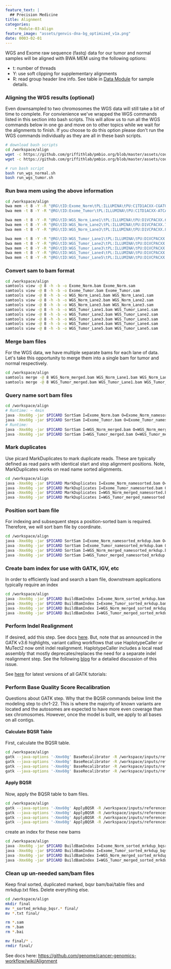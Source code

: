 ```yaml
---
feature_text: |
  ## Precision Medicine
title: Alignment
categories:
    - Module-03-Align
feature_image: "assets/genvis-dna-bg_optimized_v1a.png"
date: 0003-02-01
---
```


WGS and Exome raw sequence (fastq) data for our tumor and normal samples will be aligned with BWA MEM using the following options:

- t: number of threads
- Y: use soft clipping for supplementary alignments
- R: read group header line info. See table in [Data Module](/module-02-inputs/0002/05/01/Data/) for sample details.

### Aligning the WGS results (optional)

Even downsampled to two chromosomes the WGS data will still take a bit of time to complete. For convienience we've wrapped the WGS commands listed in this section into bash scripts. This will allow us to run all the WGS commands below in one go and move on to other topics while we wait for the alignments to finish. If you choose to do this option please don't run the WGS commands individually as they are all in these bash scripts.

```bash
# download bash scripts
cd /workspace/align
wget -c https://github.com/griffithlab/pmbio.org/blob/master/assets/course_scripts/run_wgs_normal.sh
wget -c https://github.com/griffithlab/pmbio.org/blob/master/assets/course_scripts/run_wgs_tumor.sh

# run bash script
bash run_wgs_normal.sh
bash run_wgs_tumor.sh
```

### Run bwa mem using the above information

```bash
cd /workspace/align
bwa mem -t 8 -Y -R "@RG\tID:Exome_Norm\tPL:ILLUMINA\tPU:C1TD1ACXX-CGATGT.7\tLB:exome_norm_lib1\tSM:HCC1395BL_DNA" -o /workspace/align/Exome_Norm.sam /workspace/inputs/references/genome/ref_genome.fa /workspace/inputs/data/fastq/Exome_Norm/Exome_Norm_R1.fastq.gz /workspace/inputs/data/fastq/Exome_Norm/Exome_Norm_R2.fastq.gz
bwa mem -t 8 -Y -R "@RG\tID:Exome_Tumor\tPL:ILLUMINA\tPU:C1TD1ACXX-ATCACG.7\tLB:exome_tumor_lib1\tSM:HCC1395_DNA" -o /workspace/align/Exome_Tumor.sam /workspace/inputs/references/genome/ref_genome.fa /workspace/inputs/data/fastq/Exome_Tumor/Exome_Tumor_R1.fastq.gz /workspace/inputs/data/fastq/Exome_Tumor/Exome_Tumor_R2.fastq.gz

bwa mem -t 8 -Y -R "@RG\tID:WGS_Norm_Lane1\tPL:ILLUMINA\tPU:D1VCPACXX.6\tLB:wgs_norm_lib1\tSM:HCC1395BL_DNA" -o /workspace/align/WGS_Norm_Lane1.sam /workspace/inputs/references/genome/ref_genome.fa /workspace/inputs/data/fastq/WGS_Norm/WGS_Norm_Lane1_R1.fastq.gz /workspace/inputs/data/fastq/WGS_Norm/WGS_Norm_Lane1_R2.fastq.gz
bwa mem -t 8 -Y -R "@RG\tID:WGS_Norm_Lane2\tPL:ILLUMINA\tPU:D1VCPACXX.7\tLB:wgs_norm_lib2\tSM:HCC1395BL_DNA" -o /workspace/align/WGS_Norm_Lane2.sam /workspace/inputs/references/genome/ref_genome.fa /workspace/inputs/data/fastq/WGS_Norm/WGS_Norm_Lane2_R1.fastq.gz /workspace/inputs/data/fastq/WGS_Norm/WGS_Norm_Lane2_R2.fastq.gz
bwa mem -t 8 -Y -R "@RG\tID:WGS_Norm_Lane3\tPL:ILLUMINA\tPU:D1VCPACXX.8\tLB:wgs_norm_lib3\tSM:HCC1395BL_DNA" -o /workspace/align/WGS_Norm_Lane3.sam /workspace/inputs/references/genome/ref_genome.fa /workspace/inputs/data/fastq/WGS_Norm/WGS_Norm_Lane3_R1.fastq.gz /workspace/inputs/data/fastq/WGS_Norm/WGS_Norm_Lane3_R2.fastq.gz

bwa mem -t 8 -Y -R "@RG\tID:WGS_Tumor_Lane1\tPL:ILLUMINA\tPU:D1VCPACXX.1\tLB:wgs_tumor_lib1\tSM:HCC1395_DNA" -o /workspace/align/WGS_Tumor_Lane1.sam /workspace/inputs/references/genome/ref_genome.fa /workspace/inputs/data/fastq/WGS_Tumor/WGS_Tumor_Lane1_R1.fastq.gz /workspace/inputs/data/fastq/WGS_Tumor/WGS_Tumor_Lane1_R2.fastq.gz
bwa mem -t 8 -Y -R "@RG\tID:WGS_Tumor_Lane2\tPL:ILLUMINA\tPU:D1VCPACXX.2\tLB:wgs_tumor_lib1\tSM:HCC1395_DNA" -o /workspace/align/WGS_Tumor_Lane2.sam /workspace/inputs/references/genome/ref_genome.fa /workspace/inputs/data/fastq/WGS_Tumor/WGS_Tumor_Lane2_R1.fastq.gz /workspace/inputs/data/fastq/WGS_Tumor/WGS_Tumor_Lane2_R2.fastq.gz
bwa mem -t 8 -Y -R "@RG\tID:WGS_Tumor_Lane3\tPL:ILLUMINA\tPU:D1VCPACXX.3\tLB:wgs_tumor_lib2\tSM:HCC1395_DNA" -o /workspace/align/WGS_Tumor_Lane3.sam /workspace/inputs/references/genome/ref_genome.fa /workspace/inputs/data/fastq/WGS_Tumor/WGS_Tumor_Lane3_R1.fastq.gz /workspace/inputs/data/fastq/WGS_Tumor/WGS_Tumor_Lane3_R2.fastq.gz
bwa mem -t 8 -Y -R "@RG\tID:WGS_Tumor_Lane4\tPL:ILLUMINA\tPU:D1VCPACXX.4\tLB:wgs_tumor_lib2\tSM:HCC1395_DNA" -o /workspace/align/WGS_Tumor_Lane4.sam /workspace/inputs/references/genome/ref_genome.fa /workspace/inputs/data/fastq/WGS_Tumor/WGS_Tumor_Lane4_R1.fastq.gz /workspace/inputs/data/fastq/WGS_Tumor/WGS_Tumor_Lane4_R2.fastq.gz
bwa mem -t 8 -Y -R "@RG\tID:WGS_Tumor_Lane5\tPL:ILLUMINA\tPU:D1VCPACXX.5\tLB:wgs_tumor_lib3\tSM:HCC1395_DNA" -o /workspace/align/WGS_Tumor_Lane5.sam /workspace/inputs/references/genome/ref_genome.fa /workspace/inputs/data/fastq/WGS_Tumor/WGS_Tumor_Lane5_R1.fastq.gz /workspace/inputs/data/fastq/WGS_Tumor/WGS_Tumor_Lane5_R2.fastq.gz
```

### Convert sam to bam format

```bash
cd /workspace/align
samtools view -@ 8 -h -b -o Exome_Norm.bam Exome_Norm.sam
samtools view -@ 8 -h -b -o Exome_Tumor.bam Exome_Tumor.sam
samtools view -@ 8 -h -b -o WGS_Norm_Lane1.bam WGS_Norm_Lane1.sam
samtools view -@ 8 -h -b -o WGS_Norm_Lane2.bam WGS_Norm_Lane2.sam
samtools view -@ 8 -h -b -o WGS_Norm_Lane3.bam WGS_Norm_Lane3.sam
samtools view -@ 8 -h -b -o WGS_Tumor_Lane1.bam WGS_Tumor_Lane1.sam
samtools view -@ 8 -h -b -o WGS_Tumor_Lane2.bam WGS_Tumor_Lane2.sam
samtools view -@ 8 -h -b -o WGS_Tumor_Lane3.bam WGS_Tumor_Lane3.sam
samtools view -@ 8 -h -b -o WGS_Tumor_Lane4.bam WGS_Tumor_Lane4.sam
samtools view -@ 8 -h -b -o WGS_Tumor_Lane5.bam WGS_Tumor_Lane5.sam
```

### Merge bam files

For the WGS data, we have multiple separate bams for each lane of data. Let's take this opportunity to merge them into a single bam for tumor and normal respectively.

```bash
cd /workspace/align
samtools merge -@ 8 WGS_Norm_merged.bam WGS_Norm_Lane1.bam WGS_Norm_Lane2.bam WGS_Norm_Lane3.bam
samtools merge -@ 8 WGS_Tumor_merged.bam WGS_Tumor_Lane1.bam WGS_Tumor_Lane2.bam WGS_Tumor_Lane3.bam WGS_Tumor_Lane4.bam WGS_Tumor_Lane5.bam
```


### Query name sort bam files

```bash
cd /workspace/align
# Runtime: ~ 4min
java -Xmx60g -jar $PICARD SortSam I=Exome_Norm.bam O=Exome_Norm_namesorted.bam SO=queryname
java -Xmx60g -jar $PICARD SortSam I=Exome_Tumor.bam O=Exome_Tumor_namesorted.bam SO=queryname
# Runtime:
java -Xmx60g -jar $PICARD SortSam I=WGS_Norm_merged.bam O=WGS_Norm_merged_namesorted.bam SO=queryname
java -Xmx60g -jar $PICARD SortSam I=WGS_Tumor_merged.bam O=WGS_Tumor_merged_namesorted.bam SO=queryname
```


### Mark duplicates

Use picard MarkDuplicates to mark duplicate reads. These are typically defined as read pairs with identical start and stop alignment positions. Note, MarkDuplicates works on read name sorted alignments.

```bash
cd /workspace/align
java -Xmx60g -jar $PICARD MarkDuplicates I=Exome_Norm_namesorted.bam O=Exome_Norm_namesorted_mrkdup.bam ASSUME_SORT_ORDER=queryname METRICS_FILE=Exome_Norm_mrkdup_metrics.txt QUIET=true COMPRESSION_LEVEL=0 VALIDATION_STRINGENCY=LENIENT
java -Xmx60g -jar $PICARD MarkDuplicates I=Exome_Tumor_namesorted.bam O=Exome_Tumor_namesorted_mrkdup.bam ASSUME_SORT_ORDER=queryname METRICS_FILE=Exome_Tumor_mrkdup_metrics.txt QUIET=true COMPRESSION_LEVEL=0 VALIDATION_STRINGENCY=LENIENT
java -Xmx60g -jar $PICARD MarkDuplicates I=WGS_Norm_merged_namesorted.bam O=WGS_Norm_merged_namesorted_mrkdup.bam ASSUME_SORT_ORDER=queryname METRICS_FILE=WGS_Norm_mrkdup_metrics.txt QUIET=true COMPRESSION_LEVEL=0 VALIDATION_STRINGENCY=LENIENT
java -Xmx60g -jar $PICARD MarkDuplicates I=WGS_Tumor_merged_namesorted.bam O=WGS_Tumor_merged_namesorted_mrkdup.bam ASSUME_SORT_ORDER=queryname METRICS_FILE=WGS_Tumor_mrkdup_metrics.txt QUIET=true COMPRESSION_LEVEL=0 VALIDATION_STRINGENCY=LENIENT
```


### Position sort bam file

For indexing and subsequent steps a position-sorted bam is required. Therefore, we will sort bam file by coordinate.

```bash
cd /workspace/align
java -Xmx60g -jar $PICARD SortSam I=Exome_Norm_namesorted_mrkdup.bam O=Exome_Norm_sorted_mrkdup.bam SO=coordinate
java -Xmx60g -jar $PICARD SortSam I=Exome_Tumor_namesorted_mrkdup.bam O=Exome_Tumor_sorted_mrkdup.bam SO=coordinate
java -Xmx60g -jar $PICARD SortSam I=WGS_Norm_merged_namesorted_mrkdup.bam O=WGS_Norm_merged_sorted_mrkdup.bam SO=coordinate
java -Xmx60g -jar $PICARD SortSam I=WGS_Tumor_merged_namesorted_mrkdup.bam O=WGS_Tumor_merged_sorted_mrkdup.bam SO=coordinate
```


### Create bam index for use with GATK, IGV, etc

In order to efficiently load and search a bam file, downstream applications typically require an index

```bash
cd /workspace/align
java -Xmx60g -jar $PICARD BuildBamIndex I=Exome_Norm_sorted_mrkdup.bam
java -Xmx60g -jar $PICARD BuildBamIndex I=Exome_Tumor_sorted_mrkdup.bam
java -Xmx60g -jar $PICARD BuildBamIndex I=WGS_Norm_merged_sorted_mrkdup.bam
java -Xmx60g -jar $PICARD BuildBamIndex I=WGS_Tumor_merged_sorted_mrkdup.bam
```


### Perform Indel Realignment

If desired, add this step. See docs [here](https://software.broadinstitute.org/gatk/documentation/article?id=7156). But, note that as announced in the GATK v3.6 highlights, variant calling workflows that use HaplotypeCaller or MuTect2 now omit indel realignment. HaplotypeCaller includes a local read assembly that mostly deprecates/replaces the need for a separate indel realignment step. See the following [blog](https://software.broadinstitute.org/gatk/blog?id=7847) for a detailed discussion of this issue.

See [here](https://drive.google.com/drive/folders/1U6Zm_tYn_3yeEgrD1bdxye4SXf5OseIt) for latest versions of all GATK tutorials:


### Perform Base Quality Score Recalibration

Questions about GATK step.
Why that the BQSR commands below limit the modeling step to chr1-22. This is where the majority of known variants are located and the autosomes are expected to have more even coverage than sex chromosomes. However, once the model is built, we apply to all bases on all contigs.


#### Calculate BQSR Table

First, calculate the BQSR table.

```bash
cd /workspace/align
gatk --java-options '-Xmx60g' BaseRecalibrator -R /workspace/inputs/references/genome/ref_genome.fa -I /workspace/align/Exome_Norm_sorted_mrkdup.bam -O /workspace/align/Exome_Norm_sorted_mrkdup_bqsr.table --known-sites /workspace/inputs/references/gatk/Homo_sapiens_assembly38.dbsnp138.vcf.gz --known-sites /workspace/inputs/references/gatk/Homo_sapiens_assembly38.known_indels.vcf.gz --known-sites /workspace/inputs/references/gatk/Mills_and_1000G_gold_standard.indels.hg38.vcf.gz --preserve-qscores-less-than 6 --disable-bam-index-caching $GATK_REGIONS
gatk --java-options '-Xmx60g' BaseRecalibrator -R /workspace/inputs/references/genome/ref_genome.fa -I /workspace/align/Exome_Tumor_sorted_mrkdup.bam -O /workspace/align/Exome_Tumor_sorted_mrkdup_bqsr.table --known-sites /workspace/inputs/references/gatk/Homo_sapiens_assembly38.dbsnp138.vcf.gz --known-sites /workspace/inputs/references/gatk/Homo_sapiens_assembly38.known_indels.vcf.gz --known-sites /workspace/inputs/references/gatk/Mills_and_1000G_gold_standard.indels.hg38.vcf.gz --preserve-qscores-less-than 6 --disable-bam-index-caching $GATK_REGIONS
gatk --java-options '-Xmx60g' BaseRecalibrator -R /workspace/inputs/references/genome/ref_genome.fa -I /workspace/align/WGS_Norm_merged_sorted_mrkdup.bam -O /workspace/align/WGS_Norm_merged_sorted_mrkdup_bqsr.table --known-sites /workspace/inputs/references/gatk/Homo_sapiens_assembly38.dbsnp138.vcf.gz --known-sites /workspace/inputs/references/gatk/Homo_sapiens_assembly38.known_indels.vcf.gz --known-sites /workspace/inputs/references/gatk/Mills_and_1000G_gold_standard.indels.hg38.vcf.gz --preserve-qscores-less-than 6 --disable-bam-index-caching $GATK_REGIONS
gatk --java-options '-Xmx60g' BaseRecalibrator -R /workspace/inputs/references/genome/ref_genome.fa -I /workspace/align/WGS_Tumor_merged_sorted_mrkdup.bam -O /workspace/align/WGS_Tumor_merged_sorted_mrkdup_bqsr.table --known-sites /workspace/inputs/references/gatk/Homo_sapiens_assembly38.dbsnp138.vcf.gz --known-sites /workspace/inputs/references/gatk/Homo_sapiens_assembly38.known_indels.vcf.gz --known-sites /workspace/inputs/references/gatk/Mills_and_1000G_gold_standard.indels.hg38.vcf.gz --preserve-qscores-less-than 6 --disable-bam-index-caching $GATK_REGIONS

```

#### Apply BQSR

Now, apply the BQSR table to bam files.

```bash
cd /workspace/align
gatk --java-options '-Xmx60g' ApplyBQSR -R /workspace/inputs/references/genome/ref_genome.fa -I /workspace/align/Exome_Norm_sorted_mrkdup.bam -O /workspace/align/Exome_Norm_sorted_mrkdup_bqsr.bam --bqsr-recal-file /workspace/align/Exome_Norm_sorted_mrkdup_bqsr.table --preserve-qscores-less-than 6 --static-quantized-quals 10 --static-quantized-quals 20 --static-quantized-quals 30
gatk --java-options '-Xmx60g' ApplyBQSR -R /workspace/inputs/references/genome/ref_genome.fa -I /workspace/align/Exome_Tumor_sorted_mrkdup.bam -O /workspace/align/Exome_Tumor_sorted_mrkdup_bqsr.bam --bqsr-recal-file /workspace/align/Exome_Tumor_sorted_mrkdup_bqsr.table --preserve-qscores-less-than 6 --static-quantized-quals 10 --static-quantized-quals 20 --static-quantized-quals 30
gatk --java-options '-Xmx60g' ApplyBQSR -R /workspace/inputs/references/genome/ref_genome.fa -I /workspace/align/WGS_Norm_merged_sorted_mrkdup.bam -O /workspace/align/WGS_Norm_merged_sorted_mrkdup_bqsr.bam --bqsr-recal-file /workspace/align/WGS_Norm_merged_sorted_mrkdup_bqsr.table --preserve-qscores-less-than 6 --static-quantized-quals 10 --static-quantized-quals 20 --static-quantized-quals 30
gatk --java-options '-Xmx60g' ApplyBQSR -R /workspace/inputs/references/genome/ref_genome.fa -I /workspace/align/WGS_Tumor_merged_sorted_mrkdup.bam -O /workspace/align/WGS_Tumor_merged_sorted_mrkdup_bqsr.bam --bqsr-recal-file /workspace/align/WGS_Tumor_merged_sorted_mrkdup_bqsr.table --preserve-qscores-less-than 6 --static-quantized-quals 10 --static-quantized-quals 20 --static-quantized-quals 30
```

create an index for these new bams

```bash
cd /workspace/align
java -Xmx60g -jar $PICARD BuildBamIndex I=Exome_Norm_sorted_mrkdup_bqsr.bam
java -Xmx60g -jar $PICARD BuildBamIndex I=Exome_Tumor_sorted_mrkdup_bqsr.bam
java -Xmx60g -jar $PICARD BuildBamIndex I=WGS_Norm_merged_sorted_mrkdup_bqsr.bam
java -Xmx60g -jar $PICARD BuildBamIndex I=WGS_Tumor_merged_sorted_mrkdup_bqsr.bam
```

### Clean up un-needed sam/bam files

Keep final sorted, duplicated marked, bqsr bam/bai/table files and mrkdup.txt files. Delete everything else.

```bash
cd /workspace/align
mkdir final
mv *_sorted_mrkdup_bqsr.* final/
mv *.txt final/

rm *.sam
rm *.bam
rm *.bai

mv final/* .
rmdir final/

```

See docs here: https://github.com/genome/cancer-genomics-workflow/wiki/Alignment
